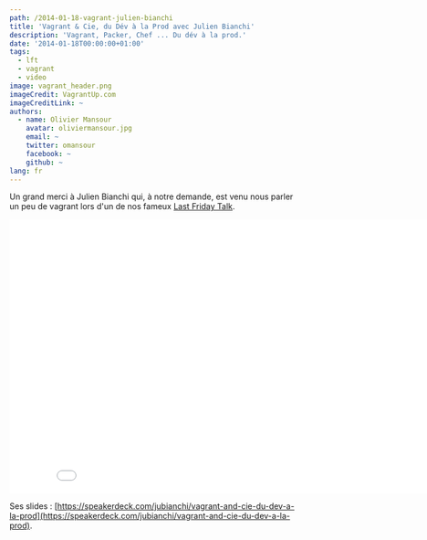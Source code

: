 ```yaml
---
path: /2014-01-18-vagrant-julien-bianchi
title: 'Vagrant & Cie, du Dév à la Prod avec Julien Bianchi'
description: 'Vagrant, Packer, Chef ... Du dév à la prod.'
date: '2014-01-18T00:00:00+01:00'
tags:
  - lft
  - vagrant
  - video
image: vagrant_header.png
imageCredit: VagrantUp.com
imageCreditLink: ~
authors:
  - name: Olivier Mansour
    avatar: oliviermansour.jpg
    email: ~
    twitter: omansour
    facebook: ~
    github: ~
lang: fr
---
```


Un grand merci à Julien Bianchi qui, à notre demande, est venu nous parler un peu de vagrant lors d'un de nos fameux [Last Friday Talk](http://tech.m6web.fr/tags.html#lft).


<iframe width="853" height="480" src="//www.youtube.com/embed/SvP9Dl87j0s" frameborder="0" allowfullscreen></iframe>

Ses slides : [https://speakerdeck.com/jubianchi/vagrant-and-cie-du-dev-a-la-prod](https://speakerdeck.com/jubianchi/vagrant-and-cie-du-dev-a-la-prod).
